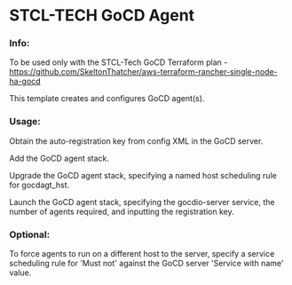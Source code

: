# STCL-TECH GoCD Agent

### Info:

 To be used only with the STCL-Tech GoCD Terraform plan - https://github.com/SkeltonThatcher/aws-terraform-rancher-single-node-ha-gocd

 This template creates and configures GoCD agent(s).

### Usage:

  Obtain the auto-registration key from config XML in the GoCD server.

  Add the GoCD agent stack.

  Upgrade the GoCD agent stack, specifying a named host scheduling rule for gocdagt_hst.

  Launch the GoCD agent stack, specifying the gocdio-server service, the number of agents required, and inputting the registration key.

### Optional:

   To force agents to run on a different host to the server, specify a service scheduling rule for 'Must not' against the GoCD server 'Service with name' value.

